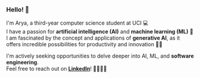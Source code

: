 ### Hello! 👋
I'm Arya, a third-year computer science student at UCI 💻  
I have a passion for __artificial intelligence (AI)__ and __machine learning (ML)__ 🧠  
I am fascinated by the concept and applications of __generative AI__, as it offers incredible possibilities for productivity and innovation 🚀✨  

  I'm actively seeking opportunities to delve deeper into AI, ML, and __software engineering__.  
  Feel free to reach out on [__LinkedIn__](https://www.linkedin.com/in/arya-mhaiskar/)! 🫱🏻‍🫲🏼
<!--
**amhaiskar0921/amhaiskar0921** is a ✨ _special_ ✨ repository because its `README.md` (this file) appears on your GitHub profile.

Here are some ideas to get you started:

- 🔭 I’m currently working on ...
- 🌱 I’m currently learning ...
- 👯 I’m looking to collaborate on ...
- 🤔 I’m looking for help with ...
- 💬 Ask me about ...
- 📫 How to reach me: ...
- 😄 Pronouns: ...
- ⚡ Fun fact: ...
-->
